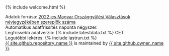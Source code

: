 {% include welcome.html %}

<footer class="site-footer">
  <span class="site-footer-credits">
  Adatok forrása: <a href="https://github.com/kiss-oliver/106">2022-es Magyar Országgyűlési Választások névjegyzékében szereplők száma</a><br/>
  Automatikus adatfrissítés naponta négyszer. <br/>
  Legfrissebb adatverzió: {% include latestdata.txt %} CET <br/>
  Legutóbbi lekérés: {% include lastrun.txt %} <br/>
  <a href="{{ site.github.repository_url }}">{{ site.github.repository_name }}</a> is maintained by <a href="{{ site.github.owner_url }}">{{ site.github.owner_name }}</a>.</span>
      </footer>



